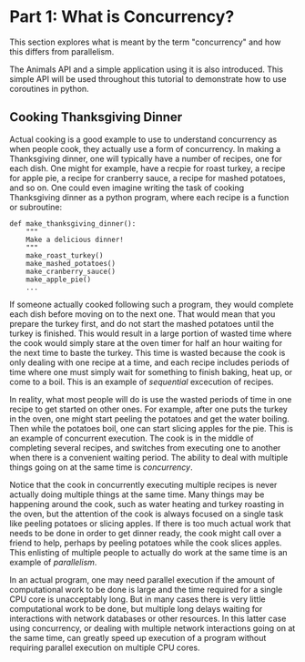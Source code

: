 # Part 1: What is Concurrency?

This section explores what is meant by the term "concurrency" and
how this differs from parallelism.

The Animals API and a simple application using it is also introduced.
This simple API will be used throughout this tutorial to demonstrate
how to use coroutines in python.

## Cooking Thanksgiving Dinner

Actual cooking is a good example to use to understand concurrency as
when people cook, they actually use a form of concurrency. In making
a Thanksgiving dinner, one will typically have a number of recipes,
one for each dish. One might for example, have a recpie for roast
turkey, a recipe for apple pie, a recipe for cranberry sauce, a recipe
for mashed potatoes, and so on. One could even imagine writing the
task of cooking Thanksgiving dinner as a python program, where each
recipe is a function or subroutine:

    def make_thanksgiving_dinner():
        """
        Make a delicious dinner!
        """
        make_roast_turkey()
        make_mashed_potatoes()
        make_cranberry_sauce()
        make_apple_pie()
        ...

If someone actually cooked following such a program, they would complete
each dish before moving on to the next one. That would mean that you
prepare the turkey first, and do not start the mashed potatoes until the
turkey is finished. This would result in a large portion of wasted time
where the cook would simply stare at the oven timer for half an hour
waiting for the next time to baste the turkey. This time is wasted because
the cook is only dealing with one recipe at a time, and each recipe
includes periods of time where one must simply wait for something to finish
baking, heat up, or come to a boil. This is an example of _sequential_
excecution of recipes.

In reality, what most people will do is use the wasted periods of time
in one recipe to get started on other ones. For example, after one puts
the turkey in the oven, one might start peeling the potatoes and get the
water boiling. Then while the potatoes boil, one can start slicing apples
for the pie. This is an example of concurrent execution. The cook is in the
middle of completing several recipes, and switches from executing one
to another when there is a convenient waiting period. The ability to deal
with multiple things going on at the same time is _concurrency_.

Notice that the cook in concurrently executing multiple recipes is never
actually doing multiple things at the same time. Many things may be
happening around the cook, such as water heating and turkey roasting in the
oven, but the attention of the cook is always focused on a single task
like peeling potatoes or slicing apples. If there is too much actual work that
needs to be done in order to get dinner ready, the cook might call over a
friend to help, perhaps by peeling potatoes while the cook slices apples.
This enlisting of multiple people to actually do work at the same time is
an example of _parallelism_.

In an actual program, one may need parallel execution if the amount of
computational work to be done is large and the time required for a single
CPU core is unacceptably long. But in many cases there is very little
computational work to be done, but multiple long delays waiting for
interactions with network databases or other resources. In this latter case
using concurrency, or dealing with multiple network interactions going on
at the same time, can greatly speed up execution of a program without
requiring parallel execution on multiple CPU cores.

